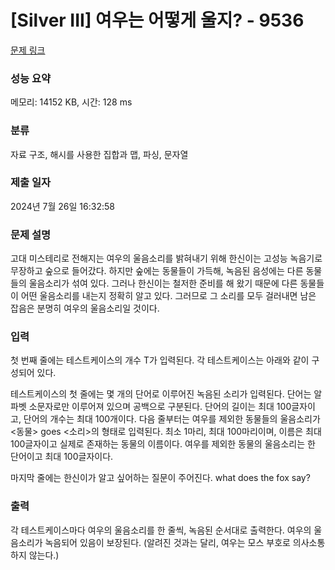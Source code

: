 # [Silver III] 여우는 어떻게 울지? - 9536 

[문제 링크](https://www.acmicpc.net/problem/9536) 

### 성능 요약

메모리: 14152 KB, 시간: 128 ms

### 분류

자료 구조, 해시를 사용한 집합과 맵, 파싱, 문자열

### 제출 일자

2024년 7월 26일 16:32:58

### 문제 설명

<p>고대 미스테리로 전해지는 여우의 울음소리를 밝혀내기 위해 한신이는 고성능 녹음기로 무장하고 숲으로 들어갔다. 하지만 숲에는 동물들이 가득해, 녹음된 음성에는 다른 동물들의 울음소리가 섞여 있다. 그러나 한신이는 철저한 준비를 해 왔기 때문에 다른 동물들이 어떤 울음소리를 내는지 정확히 알고 있다. 그러므로 그 소리를 모두 걸러내면 남은 잡음은 분명히 여우의 울음소리일 것이다.</p>

### 입력 

 <p>첫 번째 줄에는 테스트케이스의 개수 T가 입력된다. 각 테스트케이스는 아래와 같이 구성되어 있다.</p>

<p>테스트케이스의 첫 줄에는 몇 개의 단어로 이루어진 녹음된 소리가 입력된다. 단어는 알파벳 소문자로만 이루어져 있으며 공백으로 구분된다. 단어의 길이는 최대 100글자이고, 단어의 개수는 최대 100개이다. 다음 줄부터는 여우를 제외한 동물들의 울음소리가 <동물> goes <소리>의 형태로 입력된다. 최소 1마리, 최대 100마리이며, 이름은 최대 100글자이고 실제로 존재하는 동물의 이름이다. 여우를 제외한 동물의 울음소리는 한 단어이고 최대 100글자이다.</p>

<p>마지막 줄에는 한신이가 알고 싶어하는 질문이 주어진다. what does the fox say?</p>

### 출력 

 <p>각 테스트케이스마다 여우의 울음소리를 한 줄씩, 녹음된 순서대로 출력한다. 여우의 울음소리가 녹음되어 있음이 보장된다. (알려진 것과는 달리, 여우는 모스 부호로 의사소통하지 않는다.)</p>

